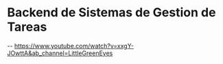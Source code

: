 # Backend de Sistemas de Gestion de Tareas
-- https://www.youtube.com/watch?v=xxgY-JOwttA&ab_channel=LittleGreenEyes